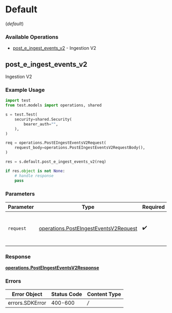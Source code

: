 # Default
(*default*)

### Available Operations

* [post_e_ingest_events_v2](#post_e_ingest_events_v2) - Ingestion V2

## post_e_ingest_events_v2

Ingestion V2

### Example Usage

```python
import test
from test.models import operations, shared

s = test.Test(
    security=shared.Security(
        bearer_auth="",
    ),
)

req = operations.PostEIngestEventsV2Request(
    request_body=operations.PostEIngestEventsV2RequestBody(),
)

res = s.default.post_e_ingest_events_v2(req)

if res.object is not None:
    # handle response
    pass
```

### Parameters

| Parameter                                                                                      | Type                                                                                           | Required                                                                                       | Description                                                                                    |
| ---------------------------------------------------------------------------------------------- | ---------------------------------------------------------------------------------------------- | ---------------------------------------------------------------------------------------------- | ---------------------------------------------------------------------------------------------- |
| `request`                                                                                      | [operations.PostEIngestEventsV2Request](../../models/operations/posteingesteventsv2request.md) | :heavy_check_mark:                                                                             | The request object to use for the request.                                                     |


### Response

**[operations.PostEIngestEventsV2Response](../../models/operations/posteingesteventsv2response.md)**
### Errors

| Error Object    | Status Code     | Content Type    |
| --------------- | --------------- | --------------- |
| errors.SDKError | 400-600         | */*             |
